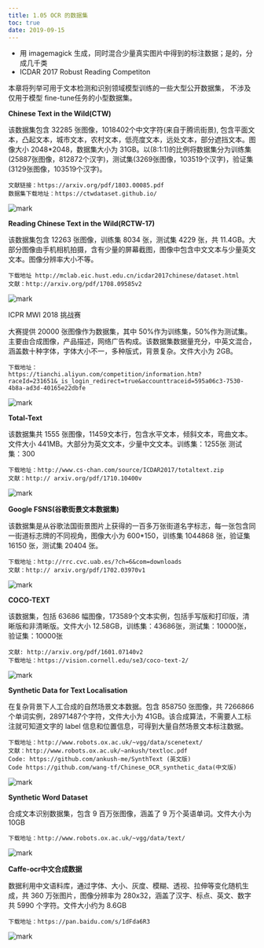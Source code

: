 ```yaml
---
title: 1.05 OCR 的数据集
toc: true
date: 2019-09-15
---
```

- 用 imagemagick 生成，同时混合少量真实图片中得到的标注数据；是的，分成几千类
- ICDAR 2017 Robust Reading Competiton





本章将列举可用于文本检测和识别领域模型训练的一些大型公开数据集， 不涉及仅用于模型 fine-tune任务的小型数据集。

**Chinese Text in the Wild(CTW)**

该数据集包含 32285 张图像，1018402个中文字符(来自于腾讯街景), 包含平面文本，凸起文本，城市文本，农村文本，低亮度文本，远处文本，部分遮挡文本。图像大小 2048*2048，数据集大小为 31GB。以(8:1:1)的比例将数据集分为训练集(25887张图像，812872个汉字)，测试集(3269张图像，103519个汉字)，验证集(3129张图像，103519个汉字)。

```text
文献链接：https://arxiv.org/pdf/1803.00085.pdf
数据集下载地址：https://ctwdataset.github.io/
```

![mark](http://images.iterate.site/blog/image/20190729/vCa9xAEOWBLW.png?imageslim)

**Reading Chinese Text in the Wild(RCTW-17)**

该数据集包含 12263 张图像，训练集 8034 张，测试集 4229 张，共 11.4GB。大部分图像由手机相机拍摄，含有少量的屏幕截图，图像中包含中文文本与少量英文文本。图像分辨率大小不等。

```text
下载地址 http://mclab.eic.hust.edu.cn/icdar2017chinese/dataset.html
文献：http://arxiv.org/pdf/1708.09585v2
```

![mark](http://images.iterate.site/blog/image/20190729/GRXRQAlxdKko.png?imageslim)

ICPR MWI 2018 挑战赛

大赛提供 20000 张图像作为数据集，其中 50%作为训练集，50%作为测试集。主要由合成图像，产品描述，网络广告构成。该数据集数据量充分，中英文混合，涵盖数十种字体，字体大小不一，多种版式，背景复杂。文件大小为 2GB。

```text
下载地址：
https://tianchi.aliyun.com/competition/information.htm?raceId=231651&_is_login_redirect=true&accounttraceid=595a06c3-7530-4b8a-ad3d-40165e22dbfe
```

![mark](http://images.iterate.site/blog/image/20190729/STqQ9rlsUoqA.png?imageslim)

**Total-Text**

该数据集共 1555 张图像，11459文本行，包含水平文本，倾斜文本，弯曲文本。文件大小 441MB。大部分为英文文本，少量中文文本。训练集：1255张 测试集：300

```text
下载地址：http://www.cs-chan.com/source/ICDAR2017/totaltext.zip
文献：http:// arxiv.org/pdf/1710.10400v
```

![mark](http://images.iterate.site/blog/image/20190729/GELp03TVl3l6.png?imageslim)

**Google FSNS(谷歌街景文本数据集)**

该数据集是从谷歌法国街景图片上获得的一百多万张街道名字标志，每一张包含同一街道标志牌的不同视角，图像大小为 600*150，训练集 1044868 张，验证集 16150 张，测试集 20404 张。

```text
下载地址：http://rrc.cvc.uab.es/?ch=6&com=downloads
文献：http:// arxiv.org/pdf/1702.03970v1
```

![mark](http://images.iterate.site/blog/image/20190729/ssviMaqHMz34.png?imageslim)

**COCO-TEXT**

该数据集，包括 63686 幅图像，173589个文本实例，包括手写版和打印版，清晰版和非清晰版。文件大小 12.58GB，训练集：43686张，测试集：10000张，验证集：10000张

```text
文献: http://arxiv.org/pdf/1601.07140v2
下载地址：https://vision.cornell.edu/se3/coco-text-2/
```

![mark](http://images.iterate.site/blog/image/20190729/hYRpCrBp0iRV.png?imageslim)

**Synthetic Data for Text Localisation**

在复杂背景下人工合成的自然场景文本数据。包含 858750 张图像，共 7266866 个单词实例，28971487个字符，文件大小为 41GB。该合成算法，不需要人工标注就可知道文字的 label 信息和位置信息，可得到大量自然场景文本标注数据。

```text
下载地址：http://www.robots.ox.ac.uk/~vgg/data/scenetext/
文献：http://www.robots.ox.ac.uk/~ankush/textloc.pdf
Code: https://github.com/ankush-me/SynthText (英文版)
Code https://github.com/wang-tf/Chinese_OCR_synthetic_data(中文版)
```

![mark](http://images.iterate.site/blog/image/20190729/iGqdQBqqLfbd.png?imageslim)

**Synthetic Word Dataset**

合成文本识别数据集，包含 9 百万张图像，涵盖了 9 万个英语单词。文件大小为 10GB

```text
下载地址：http://www.robots.ox.ac.uk/~vgg/data/text/
```

![mark](http://images.iterate.site/blog/image/20190729/NKhGJC0aeMuL.png?imageslim)

**Caffe-ocr中文合成数据**

数据利用中文语料库，通过字体、大小、灰度、模糊、透视、拉伸等变化随机生成，共 360 万张图片，图像分辨率为 280x32，涵盖了汉字、标点、英文、数字共 5990 个字符。文件大小约为 8.6GB

```text
下载地址：https://pan.baidu.com/s/1dFda6R3
```

![mark](http://images.iterate.site/blog/image/20190729/iPno02SDV2Ar.png?imageslim)
